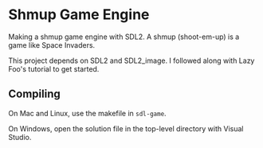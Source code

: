 # Shmup Game Engine
Making a shmup game engine with SDL2. A shmup (shoot-em-up) is a game like Space Invaders.

This project depends on SDL2 and SDL2_image. I followed along with Lazy Foo's tutorial to get started.

## Compiling
On Mac and Linux, use the makefile in `sdl-game`.

On Windows, open the solution file in the top-level directory with Visual Studio. 
